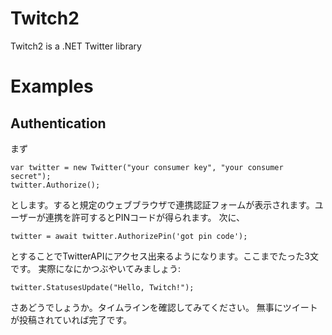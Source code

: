 # Twitch2
Twitch2 is a .NET Twitter library

# Examples
## Authentication
まず
```CSharp
var twitter = new Twitter("your consumer key", "your consumer secret");
twitter.Authorize();
```
とします。すると規定のウェブブラウザで連携認証フォームが表示されます。ユーザーが連携を許可するとPINコードが得られます。
次に、
```CSharp
twitter = await twitter.AuthorizePin('got pin code');
```
とすることでTwitterAPIにアクセス出来るようになります。ここまでたった3文です。
実際になにかつぶやいてみましょう:
```CSharp
twitter.StatusesUpdate("Hello, Twitch!");
```
さあどうでしょうか。タイムラインを確認してみてください。
無事にツイートが投稿されていれば完了です。
